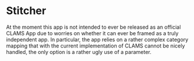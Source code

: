 # Stitcher

At the moment this app is not intended to ever be released as an official CLAMS App due to worries on whether it can ever be framed as a truly independent app. In particular, the app relies on a rather complex category mapping that with the current implementation of CLAMS cannot be nicely handled, the only option is a rather ugly use of a parameter.
